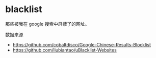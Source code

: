 # blacklist
那些被我在 google 搜索中屏蔽了的网址。

数据来源
* https://github.com/cobaltdisco/Google-Chinese-Results-Blocklist
* https://github.com/liubiantao/uBlacklist-Websites
